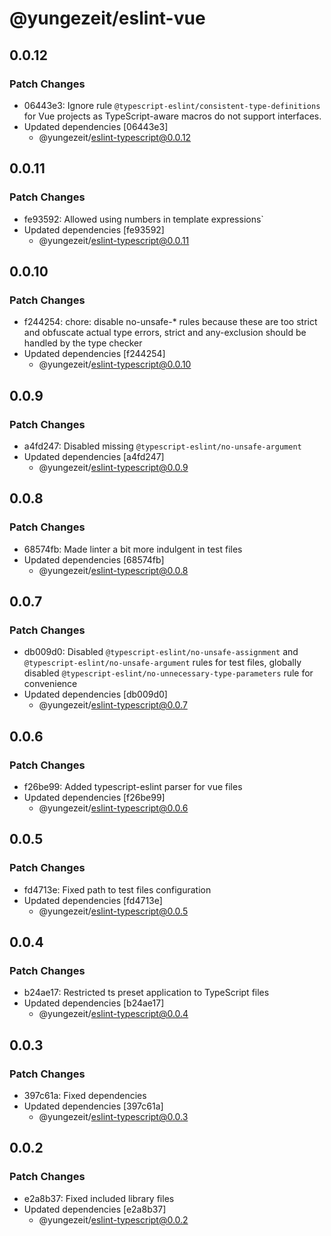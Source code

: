 # @yungezeit/eslint-vue

## 0.0.12

### Patch Changes

- 06443e3: Ignore rule `@typescript-eslint/consistent-type-definitions` for Vue projects as TypeScript-aware macros do not support interfaces.
- Updated dependencies [06443e3]
  - @yungezeit/eslint-typescript@0.0.12

## 0.0.11

### Patch Changes

- fe93592: Allowed using numbers in template expressions`
- Updated dependencies [fe93592]
  - @yungezeit/eslint-typescript@0.0.11

## 0.0.10

### Patch Changes

- f244254: chore: disable no-unsafe-\* rules because these are too strict and obfuscate actual type errors, strict and any-exclusion should be handled by the type checker
- Updated dependencies [f244254]
  - @yungezeit/eslint-typescript@0.0.10

## 0.0.9

### Patch Changes

- a4fd247: Disabled missing `@typescript-eslint/no-unsafe-argument`
- Updated dependencies [a4fd247]
  - @yungezeit/eslint-typescript@0.0.9

## 0.0.8

### Patch Changes

- 68574fb: Made linter a bit more indulgent in test files
- Updated dependencies [68574fb]
  - @yungezeit/eslint-typescript@0.0.8

## 0.0.7

### Patch Changes

- db009d0: Disabled `@typescript-eslint/no-unsafe-assignment` and `@typescript-eslint/no-unsafe-argument` rules for test files, globally disabled `@typescript-eslint/no-unnecessary-type-parameters` rule for convenience
- Updated dependencies [db009d0]
  - @yungezeit/eslint-typescript@0.0.7

## 0.0.6

### Patch Changes

- f26be99: Added typescript-eslint parser for vue files
- Updated dependencies [f26be99]
  - @yungezeit/eslint-typescript@0.0.6

## 0.0.5

### Patch Changes

- fd4713e: Fixed path to test files configuration
- Updated dependencies [fd4713e]
  - @yungezeit/eslint-typescript@0.0.5

## 0.0.4

### Patch Changes

- b24ae17: Restricted ts preset application to TypeScript files
- Updated dependencies [b24ae17]
  - @yungezeit/eslint-typescript@0.0.4

## 0.0.3

### Patch Changes

- 397c61a: Fixed dependencies
- Updated dependencies [397c61a]
  - @yungezeit/eslint-typescript@0.0.3

## 0.0.2

### Patch Changes

- e2a8b37: Fixed included library files
- Updated dependencies [e2a8b37]
  - @yungezeit/eslint-typescript@0.0.2
